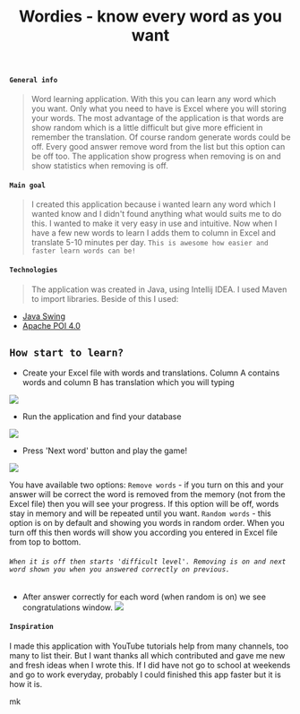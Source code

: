 <h1 align="center"> Wordies - know every word as you want </h1> <br>

#### `General info`
> Word learning application. With this you can learn any word which you want. Only what you need to have is Excel where you will storing your words. The most advantage of the application is that words are show random which is a little difficult but give more efficient in remember the translation. Of course random generate words could be off. Every good answer remove word from the list but this option can be off too.
The application show progress when removing is on and show statistics when removing is off.

#### `Main goal`
> I created this application because i wanted learn any word which I wanted know and I didn't found anything what would suits me to do this. I wanted to make it very easy in use and intuitive. Now when I have a few new words to learn I adds them to column in Excel and translate 5-10 minutes per day. `This is awesome how easier and faster learn words can be!`

#### `Technologies`
> The application was created in Java, using Intellij IDEA. I used Maven to import libraries.
Beside of this I used:
* [Java Swing](https://docs.oracle.com/javase/tutorial/uiswing/)
* [Apache POI 4.0](https://poi.apache.org/)

## `How start to learn?`
- Create your Excel file with words and translations. Column A contains words and column B has translation which you will typing

![](http://imgurl.pl/img/1_5beb2d66dac1b.jpg)
- Run the application and find your database

![](http://imgurl.pl/img/2_5beb2ebee4517.jpg)
- Press 'Next word' button and play the game!

![](http://imgurl.pl/img/3_5beb2f5b8b241.jpg)

You have available two options:
 `Remove words` - if you turn on this and your answer will be correct the word is removed from the memory (not from the Excel file) then you will see your progress. If this option will be off, words stay in memory and will be repeated until you want. 
`Random words` - this option is on by default and showing you words in random order. When you turn off this then words will show you according you entered in Excel file from top to bottom.
 ###### `When it is off then starts 'difficult level'. Removing is on and next word shown you when you answered correctly on previous.`

- After answer correctly for each word (when random is on) we see congratulations window.
![](http://imgurl.pl/img/4_5beb339773e02.jpg)


#### `Inspiration`
I made this application with YouTube tutorials help from many channels, too many to list their. But I want thanks all which contributed and gave me new and fresh ideas when I wrote this.
If I did have not go to school at weekends and go to work everyday, probably I could finished this app faster but it is how it is.

mk
